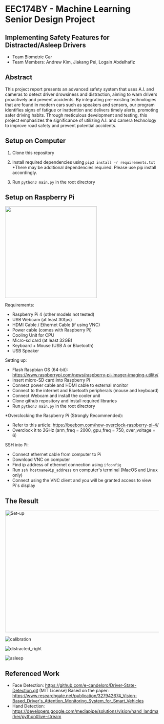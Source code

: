 # EEC174BY - Machine Learning Senior Design Project
## Implementing Safety Features for Distracted/Asleep Drivers
- Team Biometric Car
- Team Members: Andrew Kim, Jiakang Pei, Logain Abdelhafiz

## Abstract
This project report presents an advanced safety system that uses A.I. and cameras to detect driver drowsiness and distraction, aiming to warn drivers proactively and prevent accidents. By integrating pre-existing technologies that are found in modern cars such as speakers and sensors, our program identifies signs of fatigue or inattention and delivers timely alerts, promoting safer driving habits. Through meticulous development and testing, this project emphasizes the significance of utilizing A.I. and camera technology to improve road safety and prevent potential accidents.

## Setup on Computer
1. Clone this repository
2. Install required dependencies using ```pip3 install -r requirements.txt``` *There may be additional dependencies required. Please use pip install accordingly.

3. Run ```python3 main.py``` in the root directory

## Setup on Raspberry Pi

<img src="https://github.com/kim15096/eec174-biometric-car/assets/14260072/83e1c624-2833-45c5-a15c-a402322c5977" width="300" height="300">

Requirements:
- Raspberry Pi 4 (other models not tested)
- USB Webcam (at least 30fps)
- HDMI Cable / Ethernet Cable (if using VNC)
- Power cable (comes with Raspberry Pi)
- Cooling Unit for CPU
- Micro-sd card (at least 32GB)
- Keyboard + Mouse (USB A or Bluetooth)
- USB Speaker

Setting up:
- Flash Raspbian OS (64-bit): https://www.raspberrypi.com/news/raspberry-pi-imager-imaging-utility/
- Insert micro-SD card into Raspberry Pi
- Connect power cable and HDMI cable to external monitor
- Connect to the internet and Bluetooth peripherals (mouse and keyboard)
- Connect Webcam and install the cooler unit
- Clone github repository and install required libraries
- Run ```python3 main.py``` in the root directory

*Overclocking the Raspberry Pi (Strongly Recommended):
- Refer to this article: https://beebom.com/how-overclock-raspberry-pi-4/
- Overclock it to 2GHz (arm_freq = 2000, gpu_freq = 750, over_voltage = 6)

SSH into Pi:
- Connect ethernet cable from computer to Pi
- Download VNC on computer
- Find ip address of ethernet connection using ```ifconfig```
- Run ```ssh hostname@ip_address``` on computer's terminal (MacOS and Linux only)
- Connect using the VNC client and you will be granted access to view Pi's display

## The Result
<img width="1068" alt="Set-up" src="https://github.com/kim15096/eec174-biometric-car/assets/114887225/44078958-062b-4f89-8e97-bafe61bc2e7c" width="400" height="400">

![calibration](https://github.com/kim15096/eec174-biometric-car/assets/114887225/25434dee-f58b-400f-891d-99a685819d8b)

![distracted_right](https://github.com/kim15096/eec174-biometric-car/assets/114887225/271a9c34-3316-4822-a33c-5d61b1750707)

![asleep](https://github.com/kim15096/eec174-biometric-car/assets/114887225/83c220b4-a076-466b-ad02-3d1440f77211)

  
## Referenced Work
- Face Detection: https://github.com/e-candeloro/Driver-State-Detection.git (MIT License) Based on the paper: https://www.researchgate.net/publication/327942674_Vision-Based_Driver's_Attention_Monitoring_System_for_Smart_Vehicles
- Hand Detection: https://developers.google.com/mediapipe/solutions/vision/hand_landmarker/python#live-stream
